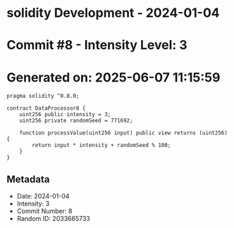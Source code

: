 ﻿# solidity Development - 2024-01-04
# Commit #8 - Intensity Level: 3
# Generated on: 2025-06-07 11:15:59
```solidity
pragma solidity ^0.8.0;

contract DataProcessor8 {
    uint256 public intensity = 3;
    uint256 private randomSeed = 771692;

    function processValue(uint256 input) public view returns (uint256) {
        return input * intensity + randomSeed % 100;
    }
}
```
## Metadata
- Date: 2024-01-04
- Intensity: 3
- Commit Number: 8
- Random ID: 2033665733
